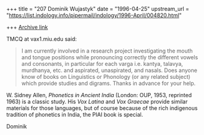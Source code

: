 +++
title = "207 Dominik Wujastyk"
date = "1996-04-25"
upstream_url = "https://list.indology.info/pipermail/indology/1996-April/004820.html"

+++
[Archive link](https://list.indology.info/pipermail/indology/1996-April/004820.html)

TMCQ at vax1.miu.edu said:
> 
> I am currently involved in a research project investigating the mouth and
> tongue positions while pronouncing correctly the different vowels and
> consonants, in particular for each varga i.e. kantya, talavya, murdhanya, etc.
> and aspirated, unaspirated, and nasals.  Does anyone know of books on
> Linguistics or Phonology (or any related subject) which provide studies and
> digrams.  Thanks in advance for your help. 

W. Sidney Allen, _Phonetics in Ancient India_ (London: OUP, 1953,
reprinted 1963) is a classic study.  His _Vox Latina_ and _Vox Graecae_
provide similar materials for those languages, but of course because of
the rich indigenous tradition of phonetics in India, the PIAI book is
special.

Dominik





